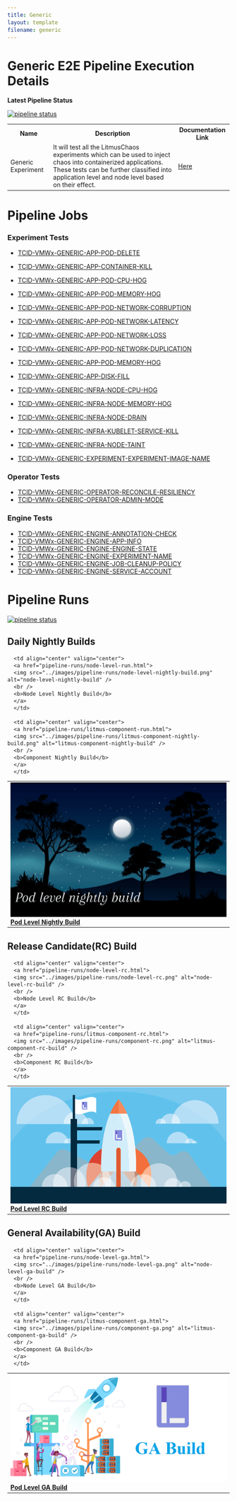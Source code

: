```yaml
---
title: Generic
layout: template
filename: generic
--- 
```


# **Generic E2E Pipeline Execution Details**

**Latest Pipeline Status**

[![pipeline status](https://gitlab.mayadata.io/litmuschaos/litmus-e2e/badges/generic/pipeline.svg)](https://gitlab.mayadata.io/litmuschaos/litmus-e2e/commits/generic)


<table>
<tr>
<th> Name </th>
<th> Description </th>
<th> Documentation Link </th>
</tr>
<tr>
 <td> Generic Experiment</td>
 <td> It will test all the LitmusChaos experiments which can be used to inject chaos into containerized applications. These tests can be further classified into application level and node level based on their effect.</td>
 <td>  <a href="https://docs.litmuschaos.io/docs/getstarted/"> Here </a> </td>
</tr>
</table>

# **Pipeline Jobs**

### **Experiment Tests**

- [TCID-VMWx-GENERIC-APP-POD-DELETE](https://github.com/litmuschaos/litmus-e2e/blob/master/generic-pipeline/pod-delete/README.md)
- [TCID-VMWx-GENERIC-APP-CONTAINER-KILL](https://github.com/litmuschaos/litmus-e2e/blob/master/generic-pipeline/container-kill/README.md)
- [TCID-VMWx-GENERIC-APP-POD-CPU-HOG](https://github.com/litmuschaos/litmus-e2e/blob/master/generic-pipeline/pod-cpu-hog/README.md)
- [TCID-VMWx-GENERIC-APP-POD-MEMORY-HOG](https://github.com/litmuschaos/litmus-e2e/blob/master/generic-pipeline/pod-memory-hog/README.md)
- [TCID-VMWx-GENERIC-APP-POD-NETWORK-CORRUPTION](https://github.com/litmuschaos/litmus-e2e/blob/master/generic-pipeline/pod-network-corruption/README.md)
- [TCID-VMWx-GENERIC-APP-POD-NETWORK-LATENCY](https://github.com/litmuschaos/litmus-e2e/blob/master/generic-pipeline/pod-network-latency/README.md)
- [TCID-VMWx-GENERIC-APP-POD-NETWORK-LOSS](https://github.com/litmuschaos/litmus-e2e/blob/master/generic-pipeline/pod-network-loss/README.md)
- [TCID-VMWx-GENERIC-APP-POD-NETWORK-DUPLICATION](https://github.com/litmuschaos/litmus-e2e/blob/master/generic-pipeline/pod-network-duplication/README.md)
- [TCID-VMWx-GENERIC-APP-POD-MEMORY-HOG](https://github.com/litmuschaos/litmus-e2e/blob/master/generic-pipeline/pod-memory-hog/README.md)
- [TCID-VMWx-GENERIC-APP-DISK-FILL](https://github.com/litmuschaos/litmus-e2e/blob/master/generic-pipeline/disk-fill/README.md)
- [TCID-VMWx-GENERIC-INFRA-NODE-CPU-HOG](https://github.com/litmuschaos/litmus-e2e/blob/master/generic-pipeline/node-cpu-hog/README.md)
- [TCID-VMWx-GENERIC-INFRA-NODE-MEMORY-HOG](https://github.com/litmuschaos/litmus-e2e/blob/master/generic-pipeline/node-memory-hog/README.md)
- [TCID-VMWx-GENERIC-INFRA-NODE-DRAIN](https://github.com/litmuschaos/litmus-e2e/blob/master/generic-pipeline/node-drain/README.md)
- [TCID-VMWx-GENERIC-INFRA-KUBELET-SERVICE-KILL](https://github.com/litmuschaos/litmus-e2e/blob/master/generic-pipeline/kubelet-service-kill/README.md)
- [TCID-VMWx-GENERIC-INFRA-NODE-TAINT](https://github.com/litmuschaos/litmus-e2e/tree/master/generic-pipeline/node-taint/README.md)

- [TCID-VMWx-GENERIC-EXPERIMENT-EXPERIMENT-IMAGE-NAME](https://github.com/litmuschaos/litmus-e2e/blob/master/generic-pipeline/experiment-image/README.md)

### **Operator Tests**

- [TCID-VMWx-GENERIC-OPERATOR-RECONCILE-RESILIENCY](https://github.com/litmuschaos/litmus-e2e/blob/master/generic-pipeline/reconcile-resiliency/README.md)
- [TCID-VMWx-GENERIC-OPERATOR-ADMIN-MODE](https://github.com/litmuschaos/litmus-e2e/blob/master/generic-pipeline/admin-mode/README.md)

### **Engine Tests**

- [TCID-VMWx-GENERIC-ENGINE-ANNOTATION-CHECK](https://github.com/litmuschaos/litmus-e2e/blob/master/generic-pipeline/annotation-check/README.md)
- [TCID-VMWx-GENERIC-ENGINE-APP-INFO](https://github.com/litmuschaos/litmus-e2e/blob/master/generic-pipeline/appinfo/README.md)
- [TCID-VMWx-GENERIC-ENGINE-ENGINE-STATE](https://github.com/litmuschaos/litmus-e2e/blob/master/generic-pipeline/engine-state/README.md)
- [TCID-VMWx-GENERIC-ENGINE-EXPERIMENT-NAME](https://github.com/litmuschaos/litmus-e2e/blob/master/generic-pipeline/experiment-404/README.md)
- [TCID-VMWx-GENERIC-ENGINE-JOB-CLEANUP-POLICY](https://github.com/litmuschaos/litmus-e2e/blob/master/generic-pipeline/job-cleanup-policy/README.md)
- [TCID-VMWx-GENERIC-ENGINE-SERVICE-ACCOUNT](https://github.com/litmuschaos/litmus-e2e/blob/master/generic-pipeline/service-account/README.md)

# **Pipeline Runs**

<a href="pipeline-runs/https://gitlab.mayadata.io/litmuschaos/litmus-e2e/commits/generic"><img alt="pipeline status" src="https://gitlab.mayadata.io/litmuschaos/litmus-e2e/badges/generic/pipeline.svg" /></a>


## Daily Nightly Builds

<table  cellpadding="5">

  <tr>
      <td>
      <a href="pipeline-runs/pod-level-run.html">
      <img src="../images/pipeline-runs/pod-level-nightly-build.png" alt="pod-level-nightly-build" />
      <br />
      <b>Pod Level Nightly Build</b>
      </a>
      </td>

      <td align="center" valign="center">
      <a href="pipeline-runs/node-level-run.html">
      <img src="../images/pipeline-runs/node-level-nightly-build.png" alt="node-level-nightly-build" />
      <br />
      <b>Node Level Nightly Build</b>
      </a>
      </td>

      <td align="center" valign="center">
      <a href="pipeline-runs/litmus-component-run.html">
      <img src="../images/pipeline-runs/litmus-component-nightly-build.png" alt="litmus-component-nightly-build" />
      <br />
      <b>Component Nightly Build</b>
      </a>
      </td>
  </tr>

</table>

## Release Candidate(RC) Build

<table  cellpadding="5">

  <tr>
      <td>
      <a href="pipeline-runs/pod-level-rc.html">
      <img src="../images/pipeline-runs/pod-level-rc.png" alt="pod-level-rc-build" />
      <br />
      <b>Pod Level RC Build</b>
      </a>
      </td>

      <td align="center" valign="center">
      <a href="pipeline-runs/node-level-rc.html">
      <img src="../images/pipeline-runs/node-level-rc.png" alt="node-level-rc-build" />
      <br />
      <b>Node Level RC Build</b>
      </a>
      </td>

      <td align="center" valign="center">
      <a href="pipeline-runs/litmus-component-rc.html">
      <img src="../images/pipeline-runs/component-rc.png" alt="litmus-component-rc-build" />
      <br />
      <b>Component RC Build</b>
      </a>
      </td>
  </tr>

</table>


## General Availability(GA) Build

<table  cellpadding="5">

  <tr>
      <td>
      <a href="pipeline-runs/pod-level-ga.html">
      <img src="../images/pipeline-runs/pod-level-ga.png" alt="pod-level-ga-build" />
      <br />
      <b>Pod Level GA Build</b>
      </a>
      </td>

      <td align="center" valign="center">
      <a href="pipeline-runs/node-level-ga.html">
      <img src="../images/pipeline-runs/node-level-ga.png" alt="node-level-ga-build" />
      <br />
      <b>Node Level GA Build</b>
      </a>
      </td>

      <td align="center" valign="center">
      <a href="pipeline-runs/litmus-component-ga.html">
      <img src="../images/pipeline-runs/component-ga.png" alt="litmus-component-ga-build" />
      <br />
      <b>Component GA Build</b>
      </a>
      </td>
  </tr>

</table>
